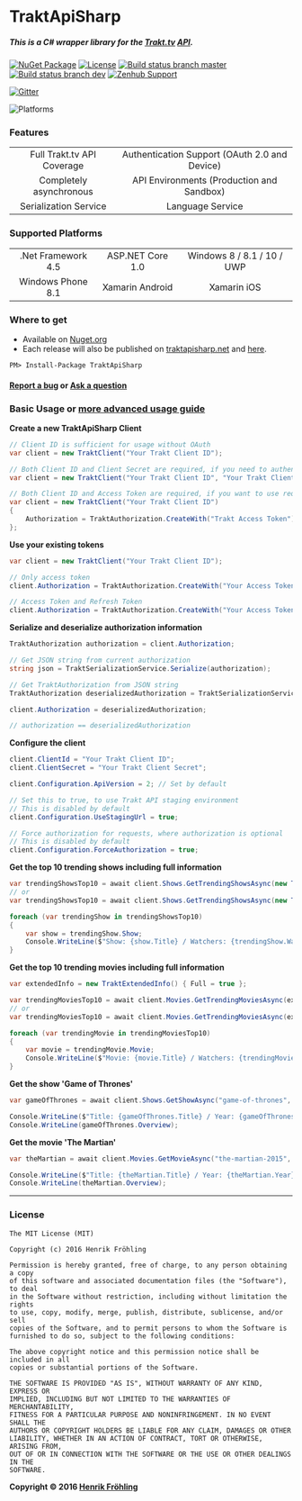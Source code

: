 TraktApiSharp
===
##### This is a C# wrapper library for the [Trakt.tv](https://trakt.tv/) [API](http://docs.trakt.apiary.io/#).

[![NuGet Package](https://img.shields.io/badge/NuGet-v0.6.0-brightgreen.svg?style=flat)](https://www.nuget.org/packages/TraktApiSharp)
[![License](https://img.shields.io/badge/License-MIT-blue.svg?style=flat)](https://opensource.org/licenses/MIT)
[![Build status branch master](https://ci.appveyor.com/api/projects/status/03n3og01n67yef7n/branch/master?svg=true&passingText=master%20-%20passing&pendingText=master%20-%20pending&failingText=master%20-%20failing)](https://ci.appveyor.com/project/henrikfroehling/traktapisharp/branch/master)
[![Build status branch dev](https://ci.appveyor.com/api/projects/status/03n3og01n67yef7n/branch/dev?svg=true&passingText=dev%20-%20passing&pendingText=dev%20-%20pending&failingText=dev%20-%20failing)](https://ci.appveyor.com/project/henrikfroehling/traktapisharp/branch/dev)
[![Zenhub Support](https://raw.githubusercontent.com/ZenHubIO/support/master/zenhub-badge.png)](https://www.zenhub.com/)

[![Gitter](https://badges.gitter.im/traktapisharp/Lobby.svg)](https://gitter.im/traktapisharp/Lobby?utm_source=badge&utm_medium=badge&utm_campaign=pr-badge)

![Platforms](https://img.shields.io/badge/Platforms-%20.Net%20%3E=%204.5%20%7C%20ASP.Net%20Core%201.0%20%7C%20Win%208%20%7C%20Win%208.1%20%7C%20Win%2010%20%7C%20Win%2010%20UWP%20%7C%20Win%20Phone%208.1%20%7C%20Xamarin%20Android%20%7C%20Xamarin%20iOS%20-orange.svg)

### Features
| | |
|:------:|:------:|
| Full Trakt.tv API Coverage | Authentication Support (OAuth 2.0 and Device) |
| Completely asynchronous | API Environments (Production and Sandbox) |
| Serialization Service | Language Service |

### Supported Platforms
| | | |
|:------:|:------:|:------:|
| .Net Framework 4.5 | ASP.NET Core 1.0 | Windows 8 / 8.1 / 10 / UWP |
| Windows Phone 8.1 | Xamarin Android | Xamarin iOS |

### Where to get
- Available on [Nuget.org](https://www.nuget.org/packages/TraktApiSharp)
- Each release will also be published on [traktapisharp.net](https://traktapisharp.net/downloads) and [here](https://github.com/henrikfroehling/TraktApiSharp/releases).
```
PM> Install-Package TraktApiSharp
```

#### [Report a bug](https://github.com/henrikfroehling/TraktApiSharp/issues) or [Ask a question](https://gitter.im/traktapisharp/Lobby?utm_source=badge&utm_medium=badge&utm_campaign=pr-badge)

### Basic Usage or [more advanced usage guide](https://traktapisharp.net/guide)

**Create a new TraktApiSharp Client**
```csharp
// Client ID is sufficient for usage without OAuth
var client = new TraktClient("Your Trakt Client ID");

// Both Client ID and Client Secret are required, if you need to authenticate your application
var client = new TraktClient("Your Trakt Client ID", "Your Trakt Client Secret");

// Both Client ID and Access Token are required, if you want to use requests, that require authorization
var client = new TraktClient("Your Trakt Client ID")
{
    Authorization = TraktAuthorization.CreateWith("Trakt Access Token")
};
```

**Use your existing tokens**
```csharp
var client = new TraktClient("Your Trakt Client ID");

// Only access token
client.Authorization = TraktAuthorization.CreateWith("Your Access Token");

// Access Token and Refresh Token
client.Authorization = TraktAuthorization.CreateWith("Your Access Token", "Your Refresh Token");
```

**Serialize and deserialize authorization information**
```csharp
TraktAuthorization authorization = client.Authorization;

// Get JSON string from current authorization
string json = TraktSerializationService.Serialize(authorization);

// Get TraktAuthorization from JSON string
TraktAuthorization deserializedAuthorization = TraktSerializationService.DeserializeAuthorization(json);

client.Authorization = deserializedAuthorization;

// authorization == deserializedAuthorization
```

**Configure the client**
```csharp
client.ClientId = "Your Trakt Client ID";
client.ClientSecret = "Your Trakt Client Secret";

client.Configuration.ApiVersion = 2; // Set by default

// Set this to true, to use Trakt API staging environment
// This is disabled by default
client.Configuration.UseStagingUrl = true;

// Force authorization for requests, where authorization is optional
// This is disabled by default
client.Configuration.ForceAuthorization = true;
```

**Get the top 10 trending shows including full information**
```csharp
var trendingShowsTop10 = await client.Shows.GetTrendingShowsAsync(new TraktExtendedInfo().SetFull(), null, 10);
// or
var trendingShowsTop10 = await client.Shows.GetTrendingShowsAsync(new TraktExtendedInfo() { Full = true }, 1, 10);

foreach (var trendingShow in trendingShowsTop10)
{
    var show = trendingShow.Show;
    Console.WriteLine($"Show: {show.Title} / Watchers: {trendingShow.Watchers}");
}
```

**Get the top 10 trending movies including full information**
```csharp
var extendedInfo = new TraktExtendedInfo() { Full = true };

var trendingMoviesTop10 = await client.Movies.GetTrendingMoviesAsync(extendedInfo, null, 10);
// or
var trendingMoviesTop10 = await client.Movies.GetTrendingMoviesAsync(extendedInfo, 1, 10);

foreach (var trendingMovie in trendingMoviesTop10)
{
    var movie = trendingMovie.Movie;
    Console.WriteLine($"Movie: {movie.Title} / Watchers: {trendingMovie.Watchers}");
}
```

**Get the show 'Game of Thrones'**
```csharp
var gameOfThrones = await client.Shows.GetShowAsync("game-of-thrones", new TraktExtendedInfo().SetFull());

Console.WriteLine($"Title: {gameOfThrones.Title} / Year: {gameOfThrones.Year}");
Console.WriteLine(gameOfThrones.Overview);
```

**Get the movie 'The Martian'**
```csharp
var theMartian = await client.Movies.GetMovieAsync("the-martian-2015", new TraktExtendedInfo().SetFull());

Console.WriteLine($"Title: {theMartian.Title} / Year: {theMartian.Year}");
Console.WriteLine(theMartian.Overview);
```

---
### License
```
The MIT License (MIT)

Copyright (c) 2016 Henrik Fröhling

Permission is hereby granted, free of charge, to any person obtaining a copy
of this software and associated documentation files (the "Software"), to deal
in the Software without restriction, including without limitation the rights
to use, copy, modify, merge, publish, distribute, sublicense, and/or sell
copies of the Software, and to permit persons to whom the Software is
furnished to do so, subject to the following conditions:

The above copyright notice and this permission notice shall be included in all
copies or substantial portions of the Software.

THE SOFTWARE IS PROVIDED "AS IS", WITHOUT WARRANTY OF ANY KIND, EXPRESS OR
IMPLIED, INCLUDING BUT NOT LIMITED TO THE WARRANTIES OF MERCHANTABILITY,
FITNESS FOR A PARTICULAR PURPOSE AND NONINFRINGEMENT. IN NO EVENT SHALL THE
AUTHORS OR COPYRIGHT HOLDERS BE LIABLE FOR ANY CLAIM, DAMAGES OR OTHER
LIABILITY, WHETHER IN AN ACTION OF CONTRACT, TORT OR OTHERWISE, ARISING FROM,
OUT OF OR IN CONNECTION WITH THE SOFTWARE OR THE USE OR OTHER DEALINGS IN THE
SOFTWARE.
```

**Copyright &copy; 2016 [Henrik Fröhling](mailto:support@traktapisharp.net)**
